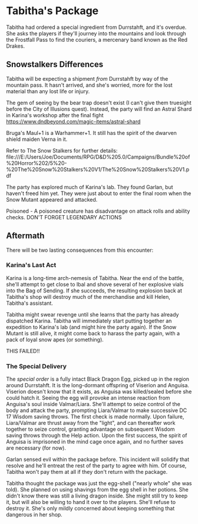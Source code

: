# Tabitha's Package
Tabitha had ordered a special ingredient from Durrstahft, and it's overdue. She asks the players if they'll journey into the mountains and look through the Frostfall Pass to find the couriers, a mercenary band known as the Red Drakes.

## Snowstalkers Differences
Tabitha will be expecting a shipment *from* Durrstahft by way of the mountain pass. It hasn't arrived, and she's worried, more for the lost material than any lost life or injury.

The gem of seeing by the bear trap doesn't exist (I can't give them truesight before the City of Illusions quest). Instead, the party will find an Astral Shard in Karina's workshop after the final fight https://www.dndbeyond.com/magic-items/astral-shard

Bruga's Maul+1 is a Warhammer+1. It still has the spirit of the dwarven shield maiden Verna in it.

Refer to The Snow Stalkers for further details: file:///E:/Users/Joe/Documents/RPG/D&D%205.0/Campaigns/Bundle%20of%20Horror%202/5%20-%20The%20Snow%20Stalkers%20V1/The%20Snow%20Stalkers%20V1.pdf

The party has explored much of Karina's lab. They found Garlan, but haven't freed him yet. They were just about to enter the final room when the Snow Mutant appeared and attacked.

Poisoned - A poisoned creature has disadvantage on attack rolls and ability checks.
DON'T FORGET LEGENDARY ACTIONS

## Aftermath
There will be two lasting consequences from this encounter:

### Karina's Last Act
Karina is a long-time arch-nemesis of Tabitha. Near the end of the battle, she'll attempt to get close to Ibal and shove several of her explosive vials into the Bag of Sending. If she succeeds, the resulting explosion back at Tabitha's shop will destroy much of the merchandise and kill Helen, Tabitha's assistant.

Tabitha might swear revenge until she learns that the party has already dispatched Karina. Tabitha will immediately start putting together an expedition to Karina's lab (and might hire the party again). If the Snow Mutant is still alive, it might come back to harass the party again, with a pack of loyal snow apes (or something).

THIS FAILED!!

### The Special Delivery
The *special order* is a fully intact Black Dragon Egg, picked up in the region around Durrstahft. It is the long-dormant offspring of Viserion and Anguisa. Viserion doesn't know that it exists, as Anguisa was killed/sealed before she could hatch it. Seeing the egg will provoke an intense reaction from Anguisa's soul inside Valmar/Liara. She'll attempt to seize control of the body and attack the party, prompting Liara/Valmar to make successive DC 17 Wisdom saving throws. The first check is made normally. Upon failure, Liara/Valmar are thrust away from the "light", and can thereafter work together to seize control, granting advantage on subsequent Wisdom saving throws through the Help action. Upon the first success, the spirit of Anguisa is imprisoned in the mind cage once again, and no further saves are necessary (for now).

Garlan sensed evil within the package before. This incident will solidify that resolve and he'll entreat the rest of the party to agree with him. Of course, Tabitha won't pay them at all if they don't return with the package.

Tabitha thought the package was just the egg-shell ("nearly whole" she was told). She planned on using shavings from the egg shell in her potions. She didn't know there was still a living dragon inside. She might still try to keep it, but will also be willing to hand it over to the players. She'll refuse to destroy it. She's only mildly concerned about keeping something that dangerous in her shop.
